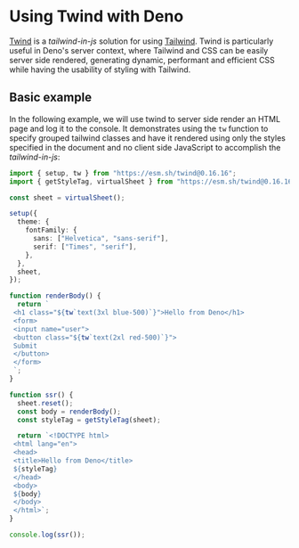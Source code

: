 # Using Twind with Deno

[Twind](https://twind.dev/) is a *tailwind-in-js* solution for using
[Tailwind](https://tailwindcss.com/). Twind is particularly useful in Deno's
server context, where Tailwind and CSS can be easily server side rendered,
generating dynamic, performant and efficient CSS while having the usability of
styling with Tailwind.


## Basic example

In the following example, we will use twind to server side render an HTML page
and log it to the console. It demonstrates using the `tw` function to specify
grouped tailwind classes and have it rendered using only the styles specified in
the document and no client side JavaScript to accomplish the *tailwind-in-js*:



```typescript
import { setup, tw } from "https://esm.sh/twind@0.16.16";
import { getStyleTag, virtualSheet } from "https://esm.sh/twind@0.16.16/sheets";

const sheet = virtualSheet();

setup({
  theme: {
    fontFamily: {
      sans: ["Helvetica", "sans-serif"],
      serif: ["Times", "serif"],
    },
  },
  sheet,
});

function renderBody() {
  return `
 <h1 class="${tw`text(3xl blue-500)`}">Hello from Deno</h1>
 <form>
 <input name="user">
 <button class="${tw`text(2xl red-500)`}">
 Submit
 </button>
 </form>
 `;
}

function ssr() {
  sheet.reset();
  const body = renderBody();
  const styleTag = getStyleTag(sheet);

  return `<!DOCTYPE html>
 <html lang="en">
 <head>
 <title>Hello from Deno</title>
 ${styleTag}
 </head>
 <body>
 ${body}
 </body>
 </html>`;
}

console.log(ssr());
```



